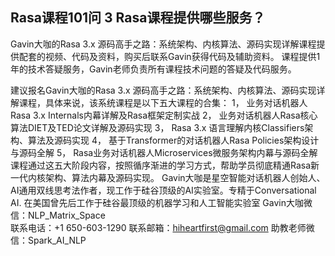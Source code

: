 ## Rasa课程101问 3 Rasa课程提供哪些服务？

Gavin大咖的Rasa 3.x 源码高手之路：系统架构、内核算法、源码实现详解课程提供配套的视频、代码及资料，购买后联系Gavin获得代码及辅助资料。
课程提供1年的技术答疑服务，Gavin老师负责所有课程技术问题的答疑及代码服务。

 
建议报名Gavin大咖的Rasa 3.x 源码高手之路：系统架构、内核算法、源码实现详解课程，具体来说，该系统课程是以下五大课程的合集：
1，	业务对话机器人Rasa 3.x Internals内幕详解及Rasa框架定制实战
2，	业务对话机器人Rasa核心算法DIET及TED论文详解及源码实现
3，	Rasa 3.x 语言理解内核Classifiers架构、算法及源码实现
4，	基于Transformer的对话机器人Rasa Policies架构设计与源码全解
5，	Rasa业务对话机器人Microservices微服务架构内幕与源码全解
课程通过这五大阶段内容，按照循序渐进的学习方式，帮助学员彻底精通Rasa新一代内核架构、算法内幕及源码实现。
Gavin大咖是星空智能对话机器人创始人、AI通用双线思考法作者，现工作于硅谷顶级的AI实验室。专精于Conversational AI. 在美国曾先后工作于硅谷最顶级的机器学习和人工智能实验室 
Gavin大咖微信：NLP_Matrix_Space  
联系电话：+1 650-603-1290
联系邮箱：hiheartfirst@gmail.com
助教老师微信：Spark_AI_NLP  
